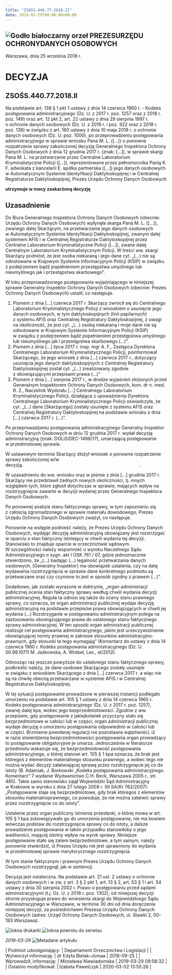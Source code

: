 ```yaml
---
title: "ZSOŚS.440.77.2018.II"
date: 2019-03-29T00:00:00+00:00
---
```



![Godło białoczarny orzeł](/bundles/app/img/orzeł2.png)
PREZESURZĘDU OCHRONYDANYCH OSOBOWYCH
------------------------------------




 Warszawa, dnia 25
 września
 2018 r.
 


 DECYZJA
=========


ZSOŚS.440.77.2018.II
--------------------



Na podstawie art. 138 § 1 pkt 1 ustawy z dnia 14 czerwca 1960 r. - Kodeks postępowania administracyjnego (Dz. U. z 2017 r. poz. 1257 oraz z 2018 r. poz. 149) oraz art. 12 pkt 2, art. 22 ustawy z dnia 29 sierpnia 1997 r. o ochronie danych osobowych (Dz. U. z 2016 r. i poz. 922 oraz z 2018 r. poz. 138) w związku z art. 160 ustawy z dnia 10 maja 2018 r. o ochronie danych osobowych (Dz. U. poz. 1000), po przeprowadzeniu postępowania administracyjnego w sprawie wniosku Pana M. L. ([…]) o ponowne rozpatrzenie sprawy zakończonej decyzją Generalnego Inspektora Ochrony Danych Osobowych z dnia 12 grudnia 2017 r. (znak: [...]), w sprawie skargi Pana M. L. na przetwarzanie przez Centralne Laboratorium Kryminalistyczne Policji ([…]), reprezentowane przez pełnomocnika Panią K. F. adwokata z kancelarii E. spółka partnerska ([…]) jego danych osobowych w Automatycznym Systemie Identyfikacji Daktyloskopijnej i w Centralnej Registraturze Daktyloskopijnej, Prezes Urzędu Ochrony Danych Osobowych


**utrzymuje w mocy zaskarżoną decyzję**  
  



**Uzasadnienie**
----------------


Do Biura Generalnego Inspektora Ochrony Danych Osobowych (obecnie: Urzędu Ochrony Danych Osobowych) wpłynęła skarga Pana M. L. ([…]), zwanego dalej Skarżącym, na przetwarzanie jego danych osobowych w Automatycznym Systemie Identyfikacji Daktyloskopijnej, zwanym dalej systemem AFIS i w Centralnej Registraturze Daktyloskopijnej przez Centralne Laboratorium Kryminalistyczne Policji ([…]), zwane dalej Centralnym Laboratorium Kryminalistycznym Policji. W treści ww. skargi Skarżący podniósł, że jest osoba niekaraną i jego dane cyt. „(...) nie są odnotowane w Krajowym Systemie Informacyjnym Policji (KSIP) w związku z podejrzeniem bądź popełnieniem przestępstwa umyślnego lub nieumyślnego jak i przestępstwa skarbowego”.


W toku przeprowadzonego postępowania wyjaśniającego w niniejszej sprawie Generalny Inspektor Ochrony Danych Osobowych (obecnie: Prezes Ochrony Danych Osobowych) ustalił, co następuje.


1. Pismem z dnia […] czerwca 2017 r. Skarżący zwrócił się do Centralnego Laboratorium Kryminalistycznego Policji z wnioskiem o usunięcie jego danych osobowych, w tym daktyloskopijnych (linii papilarnych) z systemu AFIS oraz Centralnej Registratury Daktyloskopijnej, z uwagi na okoliczność, że jest cyt. „(...) osobą niekaraną i moje dane nie są odnotowane w Krajowym Systemie Informacyjnym Policji (KSIP) w związku z podejrzeniem bądź popełnieniem przestępstwa umyślnego lub nieumyślnego jak i przestępstwa skarbowego (...)”.
2. Pismem z dnia […] lipca 2017 r. insp. mgr A. F., Zastępca Dyrektora Centralnego Laboratorium Kryminalistycznego Policji, poinformował Skarżącego, że jego wniosek z dnia […] czerwca 2017 r., dotyczący usunięcia jego danych daktyloskopijnych z Centralnej Registratury Daktyloskopijnej został cyt. „(...) zrealizowany zgodnie z obowiązującymi przepisami prawa (...)”
3. Pismem z dnia […] sierpnia 2017 r., w drodze wyjaśnień złożonych przed Generalnym Inspektorem Ochrony Danych Osobowych, kom. dr n. med. R. Z., Naczelnik Wydziału [...] Centralnego Laboratorium Kryminalistycznego Policji, działająca z upoważnienia Dyrektora Centralnego Laboratorium Kryminalistycznego Policji oświadczyła, że cyt. „(...) dane [Skarżącego] zostały usunięte z systemu AFIS oraz Centralnej Registratury Daktyloskopijnej na podstawie wniosku z dnia […] czerwca 2017 r. (...)”.


Po przeprowadzeniu postępowania administracyjnego Generalny Inspektor Ochrony Danych Osobowych w dniu 12 grudnia 2017 r. wydał decyzję administracyjną (znak: DOLiS/DEC-1498/17), umarzającą postępowanie w przedmiotowej sprawie.


W ustawowym terminie Skarżący złożył wniosek o ponowne rozpatrzenie sprawy zakończonej w/w decyzją.                                                                                            .


W uzasadnieniu do ww. wniosku oraz w piśmie z dnia […] grudnia 2017 r. Skarżący nie przedstawił żadnych nowych okoliczności, tj. innych względem tych, które zgłosił dotychczas w sprawie, mających wpływ na rozstrzygnięcie zawarte w decyzji wydanej przez Generalnego Inspektora Danych Osobowych.



Po ponownej analizie stanu faktycznego sprawy, w tym zapoznaniu się z całością zgromadzonego w sprawie materiału dowodowego, Prezes Urzędu Ochrony Danych Osobowych zważył, co następuje.


Ponownie na wstępie podnieść należy, że Prezes Urzędu Ochrony Danych Osobowych, wydając decyzję administracyjną obowiązany jest rozstrzygać w oparciu o stan faktyczny istniejący w chwili wydania tej decyzji. Stanowisko to znajduje oparcie w orzecznictwie sądowym. W szczególności należy wspomnieć o wyroku Naczelnego Sądu Administracyjnego o sygn. akt I OSK 761 / 07, gdzie jednoznacznie stwierdzono, że „(...) badając (...) legalność przetwarzania danych osobowych, [Generalny Inspektor] ma obowiązek ustalenia, czy na datę wydawania rozstrzygnięcia w sprawie dane konkretnego podmiotu są przetwarzane oraz czy czynione to jest w sposób zgodny z prawem (...)”.


Dodatkowo, jak zostało wyrażone w doktrynie, „organ administracji publicznej ocenia stan faktyczny sprawy według chwili wydania decyzji administracyjnej. Reguła ta odnosi się także do oceny stanu prawnego sprawy, co oznacza, że organ administracji publicznej wydaje decyzję administracyjną na podstawie przepisów prawa obowiązujących w chwili jej wydania (...) Rozstrzyganie w postępowaniu administracyjnym polega na zastosowaniu obowiązującego prawa do ustalonego stanu faktycznego sprawy administracyjnej. W ten sposób organ administracji publicznej realizuje cel postępowania administracyjnego, jakim jest urzeczywistnienie obowiązującej normy prawnej w zakresie stosunków administracyjno-prawnych, gdy stosunki te tego wymagają” (Komentarz do ustawy z dnia 14 czerwca 1960 r. Kodeks postępowania administracyjnego (Dz. U. 00.98.1071) M. Jaśkowska, A. Wróbel, Lex., el/2012).


Odnosząc raz jeszcze powyższe do ustalonego stanu faktycznego sprawy, podkreślić należy, że dane osobowe Skarżącego zostały usunięte w związku z wnioskiem Skarżącego z dnia […] czerwca 2017 r. a więc nie są na chwilę obecną przetwarzane w systemie AFIS i w Centralnej Registraturze Daktyloskopijnej.


W tej sytuacji postępowanie prowadzone w pierwszej instancji podlegało umorzeniu na podstawie art. 105 § 1 ustawy z dnia 14 czerwca 1960 r. Kodeks postępowania administracyjnego (Dz. U. z 2017 r. poz. 1257), zwanej dalej kpa, wobec jego bezprzedmiotowości. Zgodnie z ww. przepisem, gdy postępowanie z jakiejkolwiek przyczyny stało się bezprzedmiotowe w całości lub w części, organ administracji publicznej wydaje decyzję o umorzeniu postępowania odpowiednio w całości lub w części. Brzmienie powołanej regulacji nie pozostawia wątpliwości, iż w razie stwierdzenia bezprzedmiotowości postępowania organ prowadzący to postępowanie obligatoryjnie je umarza. Jednocześnie w literaturze przedmiotu wskazuje się, że bezprzedmiotowość postępowania administracyjnego, o której stanowi art. 105 § 1 kpa oznacza, że brak jest któregoś z elementów materialnego stosunku prawnego, a wobec tego nie można wydać decyzji załatwiającej sprawę przez rozstrzygnięcie jej co do istoty (B. Adamiak, J. Borkowski „Kodeks postępowania administracyjnego. Komentarz” 7 wydanie Wydawnictwo C.H. Beck, Warszawa 2005 r., str. 485). Takie samo stanowisko zajął Wojewódzki Sąd Administracyjny w Krakowie w wyroku z dnia 27 lutego 2008 r. (III SA/Kr 762/2007): „Postępowanie staje się bezprzedmiotowe, gdy brak któregoś z elementów stosunku materialnoprawnego, co powoduje, że nie można załatwić sprawy przez rozstrzygnięcie co do istoty”.


Ustalenie przez organ publiczny istnienia przesłanki, o której mowa w art. 105 § 1 kpa zobowiązywało go do umorzenia postępowania, nie ma bowiem wówczas podstaw do rozstrzygnięcia sprawy co do istoty, a dalsze prowadzenie postępowania w takim przypadku stanowiłoby o jego wadliwości, mającej istotny wpływ na wynik sprawy. Niniejsze postępowanie stało się zatem bezprzedmiotowe, a tym samym, należy ponownie stwierdzić, iż Prezes Urzędu nie jest uprawniony do wydania w przedmiotowej sprawie merytorycznego rozstrzygnięcia.


W tym stanie faktycznym i prawnym Prezes Urzędu Ochrony Danych Osobowych rozstrzygnął, jak w sentencji.


Decyzja jest ostateczna. Na podstawie art. 21 ust. 2 ustawy o ochronie danych osobowych i w zw. z art. 3 § 2 pkt 1, art. 13 § 2, art. 53 § 1 i art. 54 ustawy z dnia 30 sierpnia 2002 r. Prawo o postępowaniu przed sądami administracyjnymi (t.j. Dz. U. z 2018 r. poz. 1302), od niniejszej decyzji stronie przysługuje prawo do wniesienia skargi do Wojewódzkiego Sądu Administracyjnego w Warszawie, w terminie 30 dni od dnia doręczenia niniejszej decyzji, za pośrednictwem Prezesa Urzędu Ochrony Danych Osobowych (adres: Urząd Ochrony Danych Osobowych, ul. Stawki 2, 00-193 Warszawa).



![Iokna drukarki](/bundles/app/img/ico/print.svg "Kliknij aby zobaczyć wersję do wydruku.")
![Iokna powrotu do serwisu](/bundles/app/img/ico/back.svg "Kliknij aby wrócić do normalnej wersji serwisu.")


*2019-03-29*
![Metadane artykułu](/bundles/app/img/metadane-s3.png "Metadane artykułu")




| Podmiot udostępniający: | Departament Orzecznictwa i Legislacji |
| Wytworzył informację: | dr Edyta Bielak–Jomaa | 2018-09-25 |
| Wprowadził‚ informację: | Mirosława Niewiadomska | 2019-03-29 09:58:32 |
| Ostatnio modyfikował: | Izabela Pawelczyk | 2020-03-02 13:55:26 |


